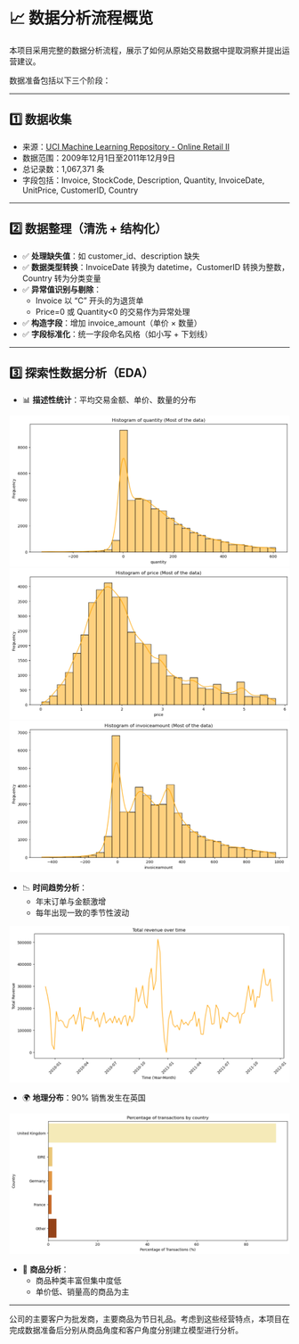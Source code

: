 
# 📈 数据分析流程概览

本项目采用完整的数据分析流程，展示了如何从原始交易数据中提取洞察并提出运营建议。

数据准备包括以下三个阶段：

---

## 1️⃣ 数据收集

- 来源：[UCI Machine Learning Repository - Online Retail II](https://archive.ics.uci.edu/dataset/502/online+retail+ii)
- 数据范围：2009年12月1日至2011年12月9日
- 总记录数：1,067,371 条
- 字段包括：Invoice, StockCode, Description, Quantity, InvoiceDate, UnitPrice, CustomerID, Country

---

## 2️⃣ 数据整理（清洗 + 结构化）

- ✅ **处理缺失值**：如 customer_id、description 缺失
- ✅ **数据类型转换**：InvoiceDate 转换为 datetime，CustomerID 转换为整数，Country 转为分类变量
- ✅ **异常值识别与剔除**：
  - Invoice 以 “C” 开头的为退货单
  - Price=0 或 Quantity<0 的交易作为异常处理
- ✅ **构造字段**：增加 invoice_amount（单价 × 数量）
- ✅ **字段标准化**：统一字段命名风格（如小写 + 下划线）

---

## 3️⃣ 探索性数据分析（EDA）

- 📊 **描述性统计**：平均交易金额、单价、数量的分布

<img src="./assets/output_87_0.png" alt="png" style="zoom: 80%;" />

<img src="./assets/output_87_1.png" alt="png" style="zoom: 80%;" />

<img src="./assets/output_87_2.png" alt="png" style="zoom: 80%;" />

- 📉 **时间趋势分析**：
  - 年末订单与金额激增
  - 每年出现一致的季节性波动

<img src="./assets/output_88_0.png" alt="png" style="zoom: 80%;" />

- 🌍 **地理分布**：90% 销售发生在英国

<img src="./assets/output_90_0.png" alt="png" style="zoom: 80%;" />

- 🧃 **商品分析**：
  - 商品种类丰富但集中度低
  - 单价低、销量高的商品为主

---

公司的主要客户为批发商，主要商品为节日礼品。考虑到这些经营特点，本项目在完成数据准备后分别从商品角度和客户角度分别建立模型进行分析。
